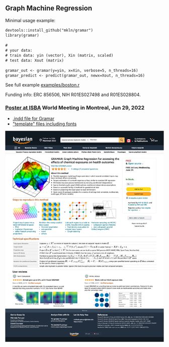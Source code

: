 ## Graph Machine Regression


Minimal usage example:

```
devtools::install_github("mkln/gramar")
library(gramar)

#
# your data:
# train data: yin (vector), Xin (matrix, scaled)
# test data: Xout (matrix)

gramar_out <- gramar(y=yin, x=Xin, verbose=5, n_threads=16)
gramar_predict <- predict(gramar_out, newx=Xout, n_threads=16)
```
See full example [examples/boston.r](examples/boston.r)


Funding info: ERC 856506, NIH R01ES027498 and R01ES028804.

### [Poster at ISBA](poster/poster3648.pdf) World Meeting in Montreal, Jun 29, 2022

 - [.indd file for Gramar](poster/poster3648.indd)
 - ["template" files including fonts](poster/template)

![](poster/posterPNG.png?raw=true)
